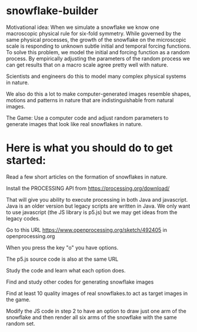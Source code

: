 # snowflake-builder
Motivational idea:  When we simulate a snowflake we know one macroscopic physical rule for six-fold symmetry.  While governed by the same physical processes, the growth of the snowflake on the microscopic scale is responding to unknown subtle initial and temporal forcing functions.  To solve this problem, we model the initial and forcing function as a random process.  By empirically adjusting the parameters of the random process we can get results that on a macro scale agree pretty well with nature.  

 

Scientists and engineers do this to model many complex physical systems in nature.

 

We also do this a lot to make computer-generated images resemble  shapes, motions and patterns in nature that are indistinguishable from natural images.

 

The  Game:  Use a computer code and adjust random parameters to generate images that look like real snowflakes in nature.

# Here is what you should do to get started:

 

Read a few short articles on the formation of snowflakes in nature.

 

Install the PROCESSING API from     https://processing.org/download/

 

That will give you ability to execute processing in both Java and javascript.  Java is an older version but legacy scripts are written in Java.   We only want to use javascript (the JS library is p5.js) but we may get ideas from the legacy codes.

 

Go to this URL    https://www.openprocessing.org/sketch/492405  in openprocessing.org

 

When you press the key "o" you have options.

The p5.js source code is also at the same URL

 

Study the code and learn what each option does.  

 

Find and study other codes for generating snowflake images

 

Find at least 10 quality images of real snowflakes.to act as target images in the game.

 

Modify the JS code in step 2 to have an option to draw just one arm of the snowflake and then render all six arms of the snowflake with the same random set.
